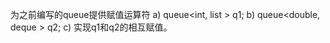 为之前编写的queue提供赋值运算符
a)	queue<int, list<int> > q1;
b)	queue<double, deque<double> > q2;
c)	实现q1和q2的相互赋值。
